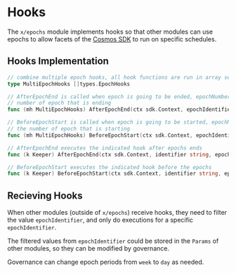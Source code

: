 <!--
order: 5
-->

# Hooks

The `x/epochs` module implements hooks so that other modules can use epochs to allow facets of the [Cosmos SDK](https://github.com/cosmos/cosmos-sdk) to run on specific schedules.

## Hooks Implementation

```go
// combine multiple epoch hooks, all hook functions are run in array sequence
type MultiEpochHooks []types.EpochHooks

// AfterEpochEnd is called when epoch is going to be ended, epochNumber is the
// number of epoch that is ending
func (mh MultiEpochHooks) AfterEpochEnd(ctx sdk.Context, epochIdentifier string, epochNumber int64) {...}

// BeforeEpochStart is called when epoch is going to be started, epochNumber is
// the number of epoch that is starting
func (mh MultiEpochHooks) BeforeEpochStart(ctx sdk.Context, epochIdentifier string, epochNumber int64) {...}

// AfterEpochEnd executes the indicated hook after epochs ends
func (k Keeper) AfterEpochEnd(ctx sdk.Context, identifier string, epochNumber int64) {...}

// BeforeEpochStart executes the indicated hook before the epochs
func (k Keeper) BeforeEpochStart(ctx sdk.Context, identifier string, epochNumber int64) {...}
```

## Recieving Hooks

When other modules (outside of `x/epochs`) receive hooks, they need to filter the value `epochIdentifier`, and only do executions for a specific `epochIdentifier`.

The filtered values from `epochIdentifier` could be stored in the `Params` of other modules, so they can be modified by governance.

Governance can change epoch periods from `week` to `day` as needed.
